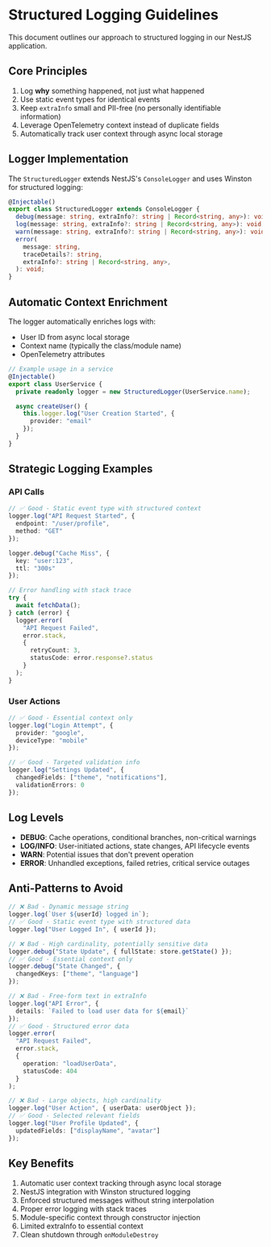 # Structured Logging Guidelines

This document outlines our approach to structured logging in our NestJS application.

## Core Principles

1. Log **why** something happened, not just what happened
2. Use static event types for identical events
3. Keep `extraInfo` small and PII-free (no personally identifiable information)
4. Leverage OpenTelemetry context instead of duplicate fields
5. Automatically track user context through async local storage

## Logger Implementation

The `StructuredLogger` extends NestJS's `ConsoleLogger` and uses Winston for structured logging:

```typescript
@Injectable()
export class StructuredLogger extends ConsoleLogger {
  debug(message: string, extraInfo?: string | Record<string, any>): void;
  log(message: string, extraInfo?: string | Record<string, any>): void;
  warn(message: string, extraInfo?: string | Record<string, any>): void;
  error(
    message: string,
    traceDetails?: string,
    extraInfo?: string | Record<string, any>,
  ): void;
}
```

## Automatic Context Enrichment

The logger automatically enriches logs with:
- User ID from async local storage
- Context name (typically the class/module name)
- OpenTelemetry attributes

```typescript
// Example usage in a service
@Injectable()
export class UserService {
  private readonly logger = new StructuredLogger(UserService.name);

  async createUser() {
    this.logger.log("User Creation Started", { 
      provider: "email" 
    });
  }
}
```

## Strategic Logging Examples

### API Calls
```typescript
// ✅ Good - Static event type with structured context
logger.log("API Request Started", {
  endpoint: "/user/profile",
  method: "GET"
});

logger.debug("Cache Miss", { 
  key: "user:123",
  ttl: "300s" 
});

// Error handling with stack trace
try {
  await fetchData();
} catch (error) {
  logger.error(
    "API Request Failed",
    error.stack,
    {
      retryCount: 3,
      statusCode: error.response?.status
    }
  );
}
```

### User Actions
```typescript
// ✅ Good - Essential context only
logger.log("Login Attempt", {
  provider: "google",
  deviceType: "mobile"
});

// ✅ Good - Targeted validation info
logger.log("Settings Updated", {
  changedFields: ["theme", "notifications"],
  validationErrors: 0
});
```

## Log Levels

- **DEBUG**: Cache operations, conditional branches, non-critical warnings
- **LOG/INFO**: User-initiated actions, state changes, API lifecycle events  
- **WARN**: Potential issues that don't prevent operation
- **ERROR**: Unhandled exceptions, failed retries, critical service outages

## Anti-Patterns to Avoid

```typescript
// ❌ Bad - Dynamic message string
logger.log(`User ${userId} logged in`);
// ✅ Good - Static event type with structured data
logger.log("User Logged In", { userId });

// ❌ Bad - High cardinality, potentially sensitive data
logger.debug("State Update", { fullState: store.getState() });
// ✅ Good - Essential context only
logger.debug("State Changed", { 
  changedKeys: ["theme", "language"]
});

// ❌ Bad - Free-form text in extraInfo
logger.log("API Error", { 
  details: `Failed to load user data for ${email}` 
});
// ✅ Good - Structured error data
logger.error(
  "API Request Failed",
  error.stack,
  {
    operation: "loadUserData",
    statusCode: 404
  }
);

// ❌ Bad - Large objects, high cardinality
logger.log("User Action", { userData: userObject });
// ✅ Good - Selected relevant fields
logger.log("User Profile Updated", {
  updatedFields: ["displayName", "avatar"]
});
```

## Key Benefits

1. Automatic user context tracking through async local storage
2. NestJS integration with Winston structured logging
3. Enforced structured messages without string interpolation
4. Proper error logging with stack traces
5. Module-specific context through constructor injection
6. Limited extraInfo to essential context
7. Clean shutdown through `onModuleDestroy`